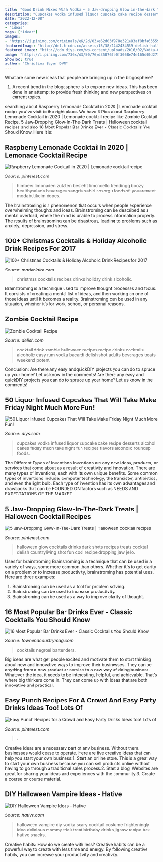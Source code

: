 ```yaml
---
title: "Good Drink Mixes With Vodka ~ 5 Jaw-dropping Glow-in-the-dark Treats"
description: "Cupcakes vodka infused liquor cupcake cake recipe desserts alcohol cakes friday much take night fun recipes flavors alcoholic roundup foods"
date: "2022-12-08"
categories:
- "ideas"
tags: ["ideas"]
images:
- "https://i.pinimg.com/originals/e6/2d/03/e62d03f978e321a83af8bfa63559cfda.png"
featuredImage: "http://del.h-cdn.co/assets/15/38/1442434559-delish-halloween-cocktails-zombie.png"
featured_image: "http://cdn.diys.com/wp-content/uploads/2016/02/Vodka-Cupcake-Recipe.jpg"
image: "https://i.pinimg.com/736x/d3/50/76/d35076fe0f3058e74e165d00d2718d77.jpg"
ShowToc: true
author: "Christina Bayer DVM"
---
```



What are some new ideas that people are bringing up in the blogosphere?
1. A recent trend in the blogosphere is to explore new ideas. This has been done in an attempt to provide fresh thinking and new perspectives on current topics.

	

		
searching about Raspberry Lemonade Cocktail in 2020 | Lemonade cocktail recipe you've visit to the right place. We have 8 Pics about Raspberry Lemonade Cocktail in 2020 | Lemonade cocktail recipe like Zombie Cocktail Recipe, 5 Jaw-Dropping Glow-In-The-Dark Treats | Halloween cocktail recipes and also 16 Most Popular Bar Drinks Ever - Classic Cocktails You Should Know. Here it is:
		
    
## Raspberry Lemonade Cocktail In 2020 | Lemonade Cocktail Recipe

<img loading=lazy src="https://i.pinimg.com/736x/d3/50/76/d35076fe0f3058e74e165d00d2718d77.jpg" onerror="this.onerror=null;this.src='https://tse3.mm.bing.net/th?id=OIP.ajNyHD2Tdg775dco-ITw-wHaPj&amp;pid=15.1';" alt="Raspberry Lemonade Cocktail in 2020 | Lemonade cocktail recipe">

_Source: pinterest.com_

>himbeer limonaden zutaten besteht limoncello trendingg boozy healthysalads beverages sangria sabiri nosorgu foodsoft youaremeet modabutikcim dopes. 

	

The brainstroming is a phenomenon that occurs when people experience overwhelming thoughts and ideas. Brainstroming can be described as a mental overload, where the mind is unable to process information properly. The results of brainstroming can be disastrous, leading to problems such as anxiety, depression, and stress.

    
## 100+ Christmas Cocktails &amp; Holiday Alcoholic Drink Recipes For 2017

<img loading=lazy src="http://mac.h-cdn.co/assets/16/40/pearls.jpg" onerror="this.onerror=null;this.src='https://tse3.mm.bing.net/th?id=OIP.i2jWdQwKsfWDKTraOMUh7wHaLH&amp;pid=15.1';" alt="100+ Christmas Cocktails &amp; Holiday Alcoholic Drink Recipes for 2017">

_Source: marieclaire.com_

>christmas cocktails recipes drinks holiday drink alcoholic. 

	

Brainstroming is a technique used to improve thought processes and focus. It consists of creating a mental list of ideas, and then working on one of those ideas until it becomes a reality. Brainstroming can be used in any situation, whether it’s for work, school, or personal reasons.

    
## Zombie Cocktail Recipe

<img loading=lazy src="http://del.h-cdn.co/assets/15/38/1442434559-delish-halloween-cocktails-zombie.png" onerror="this.onerror=null;this.src='https://tse1.mm.bing.net/th?id=OIP.nmUKorxpVfP2NK-0icnoswHaLG&amp;pid=15.1';" alt="Zombie Cocktail Recipe">

_Source: delish.com_

>cocktail drink zombie halloween recipes recipe drinks cocktails alcoholic easy rum vodka bacardi delish shot adults beverages treats weekend potent. 

	

Conclusion: Are there any easy andquickDIY projects you can do to spruce up your home? Let us know in the comments!
Are there any easy and quickDIY projects you can do to spruce up your home? Let us know in the comments!

    
## 50 Liquor Infused Cupcakes That Will Take Make Friday Night Much More Fun!

<img loading=lazy src="http://cdn.diys.com/wp-content/uploads/2016/02/Vodka-Cupcake-Recipe.jpg" onerror="this.onerror=null;this.src='https://tse4.mm.bing.net/th?id=OIP.acMgyY5Zo7sf1WADRIbVmgHaKX&amp;pid=15.1';" alt="50 Liquor Infused Cupcakes That Will Take Make Friday Night Much More Fun!">

_Source: diys.com_

>cupcakes vodka infused liquor cupcake cake recipe desserts alcohol cakes friday much take night fun recipes flavors alcoholic roundup foods. 

	

The Different Types of Inventions
Inventions are any new ideas, products, or services that come about as a result of creativity and innovation. There are many types of inventions, each with its own unique benefits. Some common types of inventions include: computer technology, the transistor, antibiotics, and even the light bulb. Each type of invention has its own advantages and drawbacks that can be FOUNDED ON factors such as NEEDS AND EXPECTATIONS OF THE MARKET.

    
## 5 Jaw-Dropping Glow-In-The-Dark Treats | Halloween Cocktail Recipes

<img loading=lazy src="https://i.pinimg.com/originals/e6/2d/03/e62d03f978e321a83af8bfa63559cfda.png" onerror="this.onerror=null;this.src='https://tse1.mm.bing.net/th?id=OIP.gv2paIh9026FrCw2x4GHGAHaLI&amp;pid=15.1';" alt="5 Jaw-Dropping Glow-In-The-Dark Treats | Halloween cocktail recipes">

_Source: pinterest.com_

>halloween glow cocktails drinks dark shots recipes treats cocktail delish countryliving shot fun cool recipe dropping jaw jello. 

	

Uses for brainstroming
Brainstroming is a technique that can be used in a variety of ways, some more common than others. Whether it's to get clarity on a problem or to increase productivity, brainstroming has potential uses. Here are three examples: 

1) Brainstroming can be used as a tool for problem solving.
2) Brainstroming can be used to increase productivity.
3) Brainstroming can be used as a way to improve clarity of thought.

    
## 16 Most Popular Bar Drinks Ever - Classic Cocktails You Should Know

<img loading=lazy src="https://hips.hearstapps.com/hmg-prod.s3.amazonaws.com/images/gettyimages-89742752-1508962023.jpg?crop=0.528xw:1.00xh;0.240xw,0&amp;resize=480:*" onerror="this.onerror=null;this.src='https://tse4.mm.bing.net/th?id=OIP.j5RCoVIlTya-EDBk1uNF3QHaLG&amp;pid=15.1';" alt="16 Most Popular Bar Drinks Ever - Classic Cocktails You Should Know">

_Source: townandcountrymag.com_

>cocktails negroni bartenders. 

	

Big ideas are what get people excited and motivate them to start thinking about new and innovative ways to improve their businesses. They can be anything from a new product or service to a new way of doing business. Whatever the idea, it needs to be interesting, helpful, and achievable. That’s where big thinkers come in. They can come up with ideas that are both innovative and practical.

    
## Easy Punch Recipes For A Crowd And Easy Party Drinks Ideas Too! Lots Of

<img loading=lazy src="https://i.pinimg.com/736x/5b/91/c5/5b91c51574516fce71b0f15475b12efd.jpg" onerror="this.onerror=null;this.src='https://tse1.mm.bing.net/th?id=OIP.I0L3dn5df6W7jYrEWLvvVAHaLH&amp;pid=15.1';" alt="Easy Punch Recipes for a Crowd and Easy Party Drinks Ideas too! Lots of">

_Source: pinterest.com_

>. 

	

Creative ideas are a necessary part of any business. Without them, businesses would cease to operate. Here are five creative ideas that can help you start your own business:1. Start an online store. This is a great way to start your own business because you can sell products online without having to go through a traditional sales process.2. Start a blog. Websites are great for sharing your ideas and experiences with the community.3. Create a course or course material.

    
## DIY Halloween Vampire Ideas - Hative

<img loading=lazy src="https://hative.com/wp-content/uploads/2015/10/halloween-vampire-ideas/6-diy-halloween-vampire-ideas.jpg" onerror="this.onerror=null;this.src='https://tse4.mm.bing.net/th?id=OIP.M0ZAnWxGo--XwmXsmO4UZQHaLZ&amp;pid=15.1';" alt="DIY Halloween Vampire Ideas - Hative">

_Source: hative.com_

>halloween vampire diy vodka scary cocktail costume frighteningly idea delicious mommy trick treat birthday drinks jigsaw recipe box hative snacks. 

	

Creative habits: How do we create with less?
Creative habits can be a powerful way to create with less time and energy. By following creative habits, you can increase your productivity and creativity.

